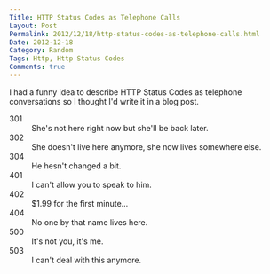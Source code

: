 ```yaml
---
Title: HTTP Status Codes as Telephone Calls
Layout: Post
Permalink: 2012/12/18/http-status-codes-as-telephone-calls.html
Date: 2012-12-18
Category: Random
Tags: Http, Http Status Codes 
Comments: true
---
```


I had a funny idea to describe HTTP Status Codes as telephone conversations so I thought I'd write it in a blog post.

<dl>
<dt>301</dt>
<dd>She's not here right now but she'll be back later.</dd>

<dt>302</dt>
<dd>She doesn't live here anymore, she now lives somewhere else.</dd>

<dt>304</dt>
<dd>He hesn't changed a bit.</dd>

<dt>401</dt>
<dd>I can't allow you to speak to him.</dd>

<dt>402</dt>
<dd>$1.99 for the first minute...</dd>

<dt>404</dt>
<dd>No one by that name lives here.</dd>

<dt>500</dt>
<dd>It's not you, it's me.</dd>

<dt>503</dt>
<dd>I can't deal with this anymore.</dd>
</dl>
